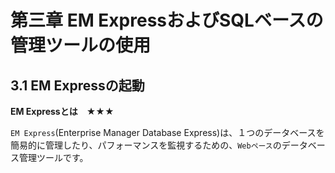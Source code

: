 # 第三章 EM ExpressおよびSQLベースの管理ツールの使用

## 3.1 EM Expressの起動

**EM Expressとは　★★★**

```EM Express```(Enterprise Manager Database Express)は、１つのデータベースを簡易的に管理したり、パフォーマンスを監視するための、```Webペース```のデータベース管理ツールです。
